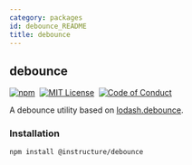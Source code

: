 ```yaml
---
category: packages
id: debounce_README
title: debounce
---
```


## debounce

[![npm][npm]][npm-url]&nbsp;
[![MIT License][license-badge]][license]&nbsp;
[![Code of Conduct][coc-badge]][coc]

A debounce utility based on [lodash.debounce](https://www.npmjs.com/package/lodash.debounce).

### Installation

```sh
npm install @instructure/debounce
```

[npm]: https://img.shields.io/npm/v/@instructure/debounce.svg
[npm-url]: https://npmjs.com/package/@instructure/debounce
[license-badge]: https://img.shields.io/npm/l/instructure-ui.svg?style=flat-square
[license]: https://github.com/instructure/instructure-ui/blob/master/LICENSE
[coc-badge]: https://img.shields.io/badge/code%20of-conduct-ff69b4.svg?style=flat-square
[coc]: https://github.com/instructure/instructure-ui/blob/master/CODE_OF_CONDUCT.md
